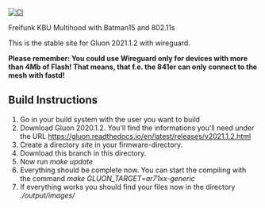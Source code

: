 [![CI](https://github.com/ff-kbu/site-ffkbu-multidomain/actions/workflows/ci.yml/badge.svg?branch=wireguard)](https://github.com/ff-kbu/site-ffkbu-multidomain/actions/workflows/ci.yml)

Freifunk KBU Multihood with Batman15 and 802.11s


This is the stable site for Gluon 2021.1.2 with wireguard.

__Please remember:
You could use Wireguard only for devices with more than 4Mb of Flash! That means, that f.e. the 841er can only connect to the mesh with fastd!__


## Build Instructions

1. Go in your build system with the user you want to build
2. Download Gluon 2020.1.2. You'll find the informations you'll need under the URL https://gluon.readthedocs.io/en/latest/releases/v2021.1.2.html
3. Create a directory *site* in your firmware-directory.
4. Download this branch in this directory.
5. Now run *make update*
6. Everything should be complete now. You can start the compiling with the command *make GLUON_TARGET=ar71xx-generic*
7. If everything works you should find your files now in the directory *./output/images/*
